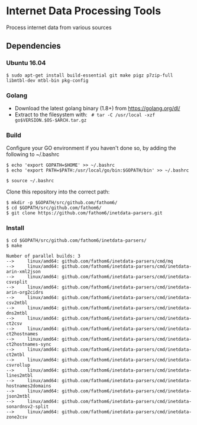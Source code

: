 # Internet Data Processing Tools

Process internet data from various sources

## Dependencies

### Ubuntu 16.04
```
$ sudo apt-get install build-essential git make pigz p7zip-full libmtbl-dev mtbl-bin pkg-config
```

### Golang
* Download the latest golang binary (1.8+) from https://golang.org/dl/
* Extract to the filesystem with:
``` # tar -C /usr/local -xzf go$VERSION.$OS-$ARCH.tar.gz```

### Build

Configure your GO environment if you haven't done so, by adding the following to ~/.bashrc

```
$ echo 'export GOPATH=$HOME' >> ~/.bashrc
$ echo 'export PATH=$PATH:/usr/local/go/bin:$GOPATH/bin' >> ~/.bashrc

$ source ~/.bashrc
```

Clone this repository into the correct path:
```
$ mkdir -p $GOPATH/src/github.com/fathom6/
$ cd $GOPATH/src/github.com/fathom6/
$ git clone https://github.com/fathom6/inetdata-parsers.git
```

### Install
```
$ cd $GOPATH/src/github.com/fathom6/inetdata-parsers/
$ make

Number of parallel builds: 3
-->     linux/amd64: github.com/fathom6/inetdata-parsers/cmd/mq
-->     linux/amd64: github.com/fathom6/inetdata-parsers/cmd/inetdata-arin-xml2json
-->     linux/amd64: github.com/fathom6/inetdata-parsers/cmd/inetdata-csvsplit
-->     linux/amd64: github.com/fathom6/inetdata-parsers/cmd/inetdata-arin-org2cidrs
-->     linux/amd64: github.com/fathom6/inetdata-parsers/cmd/inetdata-csv2mtbl
-->     linux/amd64: github.com/fathom6/inetdata-parsers/cmd/inetdata-dns2mtbl
-->     linux/amd64: github.com/fathom6/inetdata-parsers/cmd/inetdata-ct2csv
-->     linux/amd64: github.com/fathom6/inetdata-parsers/cmd/inetdata-ct2hostnames
-->     linux/amd64: github.com/fathom6/inetdata-parsers/cmd/inetdata-ct2hostnames-sync
-->     linux/amd64: github.com/fathom6/inetdata-parsers/cmd/inetdata-ct2mtbl
-->     linux/amd64: github.com/fathom6/inetdata-parsers/cmd/inetdata-csvrollup
-->     linux/amd64: github.com/fathom6/inetdata-parsers/cmd/inetdata-lines2mtbl
-->     linux/amd64: github.com/fathom6/inetdata-parsers/cmd/inetdata-hostnames2domains
-->     linux/amd64: github.com/fathom6/inetdata-parsers/cmd/inetdata-json2mtbl
-->     linux/amd64: github.com/fathom6/inetdata-parsers/cmd/inetdata-sonardnsv2-split
-->     linux/amd64: github.com/fathom6/inetdata-parsers/cmd/inetdata-zone2csv
```


